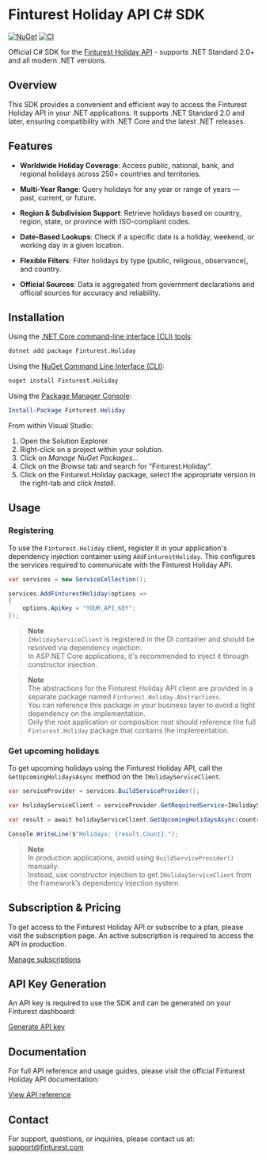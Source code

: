 # Finturest Holiday API C# SDK

[![NuGet](https://img.shields.io/nuget/v/Finturest.Holiday.svg)](https://www.nuget.org/packages/Finturest.Holiday)
[![CI](https://github.com/Finturest/finturest-holiday-dotnet/actions/workflows/ci.yml/badge.svg)](https://github.com/Finturest/finturest-holiday-dotnet/actions/workflows/ci.yml)

Official C# SDK for the [Finturest Holiday API](https://finturest.com/products/holiday-api) - supports .NET Standard 2.0+ and all modern .NET versions.

## Overview

This SDK provides a convenient and efficient way to access the Finturest Holiday API in your .NET applications. It supports .NET Standard 2.0 and later, ensuring compatibility with .NET Core and the latest .NET releases.

## Features

- **Worldwide Holiday Coverage**: Access public, national, bank, and regional holidays across 250+ countries and territories.

- **Multi-Year Range**: Query holidays for any year or range of years — past, current, or future.

- **Region & Subdivision Support**: Retrieve holidays based on country, region, state, or province with ISO-compliant codes.

- **Date-Based Lookups**: Check if a specific date is a holiday, weekend, or working day in a given location.

- **Flexible Filters**: Filter holidays by type (public, religious, observance), and country.

- **Official Sources**: Data is aggregated from government declarations and official sources for accuracy and reliability.

## Installation

Using the [.NET Core command-line interface (CLI) tools](https://learn.microsoft.com/en-us/dotnet/core/tools/):

```sh
dotnet add package Finturest.Holiday
```

Using the [NuGet Command Line Interface (CLI)](https://docs.microsoft.com/en-us/nuget/tools/nuget-exe-cli-reference):

```sh
nuget install Finturest.Holiday
```

Using the [Package Manager Console](https://docs.microsoft.com/en-us/nuget/tools/package-manager-console):

```powershell
Install-Package Finturest.Holiday
```

From within Visual Studio:

1. Open the Solution Explorer.
2. Right-click on a project within your solution.
3. Click on _Manage NuGet Packages..._
4. Click on the _Browse_ tab and search for "Finturest.Holiday".
5. Click on the Finturest.Holiday package, select the appropriate version in the
   right-tab and click _Install_.

## Usage

### Registering

To use the `Finturest.Holiday` client, register it in your application's dependency injection container using `AddFinturestHoliday`. This configures the services required to communicate with the Finturest Holiday API.

```C#
var services = new ServiceCollection();

services.AddFinturestHoliday(options =>
{
    options.ApiKey = "YOUR_API_KEY";
});
```

> **Note**  
> `IHolidayServiceClient` is registered in the DI container and should be resolved via dependency injection.  
> In ASP.NET Core applications, it's recommended to inject it through constructor injection.

> **Note**  
> The abstractions for the Finturest Holiday API client are provided in a separate package named `Finturest.Holiday.Abstractions`.  
> You can reference this package in your business layer to avoid a tight dependency on the implementation.  
> Only the root application or composition root should reference the full `Finturest.Holiday` package that contains the implementation.

### Get upcoming holidays

To get upcoming holidays using the Finturest Holiday API, call the `GetUpcomingHolidaysAsync` method on the `IHolidayServiceClient`.

```C#
var serviceProvider = services.BuildServiceProvider();

var holidayServiceClient = serviceProvider.GetRequiredService<IHolidayServiceClient>();

var result = await holidayServiceClient.GetUpcomingHolidaysAsync(countryCode: "PL", days: 365, type: HolidayType.Public);

Console.WriteLine($"Holidays: {result.Count}.");
```

> **Note**  
> In production applications, avoid using `BuildServiceProvider()` manually.  
> Instead, use constructor injection to get `IHolidayServiceClient` from the framework’s dependency injection system.

## Subscription & Pricing

To get access to the Finturest Holiday API or subscribe to a plan, please visit the subscription page. An active subscription is required to access the API in production.

[Manage subscriptions](https://finturest.com/dashboard/subscriptions)

## API Key Generation

An API key is required to use the SDK and can be generated on your Finturest dashboard:

[Generate API key](https://finturest.com/dashboard/access-tokens)

## Documentation

For full API reference and usage guides, please visit the official Finturest Holiday API documentation:

[View API reference](https://api.finturest.com/docs/#tag/holiday)

## Contact

For support, questions, or inquiries, please contact us at: [support@finturest.com](mailto:support@finturest.com)
